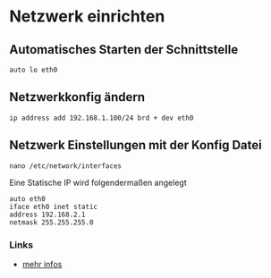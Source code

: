 # Netzwerk einrichten

## Automatisches Starten der Schnittstelle

    auto lo eth0

## Netzwerkkonfig ändern

    ip address add 192.168.1.100/24 brd + dev eth0

## Netzwerk Einstellungen mit der Konfig Datei

    nano /etc/network/interfaces

Eine Statische IP wird folgendermaßen angelegt

```
auto eth0
iface eth0 inet static
address 192.168.2.1
netmask 255.255.255.0
```

### Links
+ [mehr infos](https://www.howtoforge.de/anleitung/einrichtung-der-netzwerkkarten-unter-debian-linux/)
